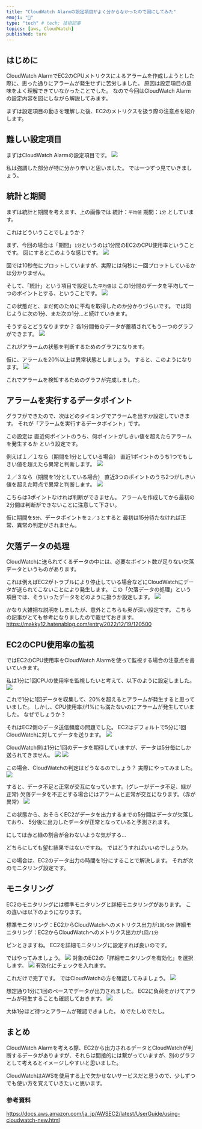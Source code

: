```yaml
---
title: "CloudWatch Alarmの設定項目がよく分からなかったので図にしてみた"
emoji: "🐙"
type: "tech" # tech: 技術記事
topics: [aws, CloudWatch]
published: ture
---
```

## はじめに
CloudWatch AlarmでEC2のCPUメトリクスによるアラームを作成しようとした際に、思った通りにアラームが発生せずに苦労しました。
原因は設定項目の意味をよく理解できていなかったことでした。
なので今回はCloudWatch Alarmの設定内容を図にしながら解説してみます。

まずは設定項目の動きを理解した後、EC2のメトリクスを扱う際の注意点を紹介します。

## 難しい設定項目
まずはCloudWatch Alarmの設定項目です。
![](/images/bb1.png)

私は強調した部分が特に分かり辛いと思いました。
では一つずつ見ていきましょう。

## 統計と期間
まずは統計と期間を考えます、上の画像では
統計：`平均値`
期間：`1分`
としています。

これはどういうことでしょうか？

まず、今回の場合は「期間」`1分`というのは1分間のEC2のCPU使用率ということです。
図にするとこのような感じです。
![](/images/bb2.png)

図では10秒毎にプロットしていますが、実際には何秒に一回プロットしているかは分かりません。

そして、「統計」という項目で設定した`平均値`は
この1分間のデータを平均して一つのポイントとする、ということです。
![](/images/bb3.png)

この状態だと、まだ何のために平均を取得したのか分かりづらいです。
では同じように次の1分、また次の1分...と続けていきます。

そうするとどうなりますか？
各1分間毎のデータが蓄積されてもう一つのグラフができます。
![](/images/bb4.png)

これがアラームの状態を判断するためのグラフになります。

仮に、アラームを20%以上は異常状態としましょう。
すると、このようになります。
![](/images/bb5.png)

これでアラームを検知するためのグラフが完成しました。

## アラームを実行するデータポイント
グラフができたので、次はどのタイミングでアラームを出すか設定していきます。
それが「アラームを実行するデータポイント」です。

この設定は
直近何ポイントのうち、何ポイントがしきい値を超えたらアラームを発生するか
という設定です。

例えば１／１なら（期間を1分としている場合）
直近1ポイントのうち1つでもしきい値を超えたら異常と判断します。
![](/images/bb6.png)

２／３なら（期間を1分としている場合）
直近3つのポイントのうち2つがしきい値を超えた時点で異常と判断します。
![](/images/bb7.png)

こちらは3ポイントなければ判断ができません。
アラームを作成してから最初の2分間は判断ができないことに注意して下さい。

仮に期間を`5分`、データポイントを`２／３`とすると
最初は15分待たなければ正常、異常の判定がされません。

## 欠落データの処理
CloudWatchに送られてくるデータの中には、必要なポイント数が足りない欠落データというものがあります。

これは例えばEC2がトラブルにより停止している場合などにCloudWatchにデータが送られてこないことにより発生します。
この「欠落データの処理」という項目では、そういったデータをどのように扱うか設定します。
![](/images/bb10.png)

かなり大雑把な説明をしましたが、意外とこちらも奥が深い設定です。
こちらの記事がとても参考になりましたので載せておきます。
https://makky12.hatenablog.com/entry/2022/12/19/120500

## EC2のCPU使用率の監視
ではEC2のCPU使用率をCloudWatch Alarmを使って監視する場合の注意点を書いていきます。

私は1分に1回CPUの使用率を監視したいと考えて、以下のように設定しました。
![](/images/bb8.png)

これで1分に1回データを収集して、20%を超えるとアラームが発生すると思っていました。
しかし、CPU使用率が1%にも満たないのにアラームが発生していました。
なぜでしょうか？

それはEC2側のデータ送信頻度の問題でした。
EC2はデフォルトで5分に1回CloudWatchに対してデータを送ります。
![](/images/bb11.png)

CloudWatch側は1分に1回のデータを期待していますが、データは5分毎にしか送られてきません。
![](/images/bb9.png)
![](/images/bb12.png)

この場合、CloudWatchの判定はどうなるのでしょう？
実際にやってみました。
![](/images/bb14.png)

すると、データ不足と正常が交互になっています。(グレーがデータ不足、緑が正常)
欠落データを不正とする場合にはアラームと正常が交互になります。（赤が異常）
![](/images/bb13.png)

この状態から、おそらくEC2がデータを出力するまでの5分間はデータが欠落しており、
5分後に出力したデータが正常となっていると予測されます。

にしては赤と緑の割合が合わないような気がする...

どちらにしても望む結果ではないですね。
ではどうすればいいのでしょうか。

この場合は、EC2のデータ出力の時間を1分にすることで解決します。
それが次のモニタリング設定です。

## モニタリング
EC2のモニタリングには標準モニタリングと詳細モニタリングがあります。
この違いは以下のようになります。

標準モニタリング：EC2からCloudWatchへのメトリクス出力が`1回/5分`
詳細モニタリング：EC2からCloudWatchへのメトリクス出力が`1回/1分`

ピンときますね。
EC2を詳細モニタリングに設定すれば良いのです。

ではやってみましょう。
![](/images/bb15.png)
対象のEC2の「詳細モニタリングを有効化」を選択します。
![](/images/bb16.png)
有効化にチェックを入れます。

これだけで完了です。
ではCloudWatchの方を確認してみましょう。
![](/images/bb17.png)

想定通り1分に1回のペースでデータが出力されました。
EC2に負荷をかけてアラームが発生することも確認しておきます。
![](/images/bb18.png)

大体1分ほど待つとアラームが確認できました。
めでたしめでたし。

## まとめ
CloudWatch Alarmを考える際、EC2から出力されるデータとCloudWatchが判断するデータがありますが、それらは間接的には繋がっていますが、別のグラフとして考えるとイメージしやすいと思いました。

CloudWatchはAWSを使用する上で欠かせないサービスだと思うので、少しずつでも使い方を覚えていきたいと思います。

### 参考資料
https://docs.aws.amazon.com/ja_jp/AWSEC2/latest/UserGuide/using-cloudwatch-new.html
